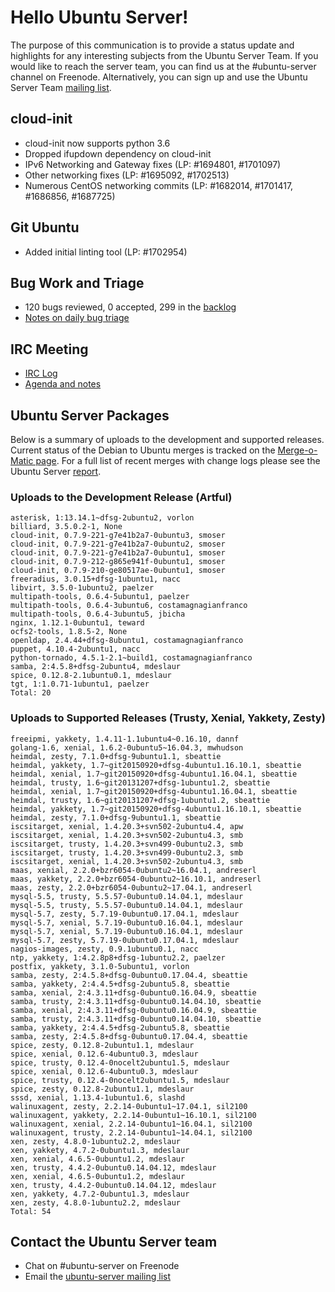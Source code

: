 # Hello Ubuntu Server!
The purpose of this communication is to provide a status update and highlights for any interesting subjects from the Ubuntu Server Team. If you would like to reach the server team, you can find us at the #ubuntu-server channel on Freenode. Alternatively, you can sign up and use the Ubuntu Server Team [mailing list](https://lists.ubuntu.com/mailman/listinfo/ubuntu-server).

## cloud-init
- cloud-init now supports python 3.6
- Dropped ifupdown dependency on cloud-init
- IPv6 Networking and Gateway fixes (LP: #1694801, #1701097)
- Other networking fixes (LP: #1695092, #1702513)
- Numerous CentOS networking commits (LP: #1682014, #1701417, #1686856, #1687725)

## Git Ubuntu
- Added initial linting tool (LP: #1702954)

## Bug Work and Triage
- 120 bugs reviewed, 0 accepted, 299 in the [backlog](https://bugs.launchpad.net/~ubuntu-server/+subscribedbugs)
- [Notes on daily bug triage](https://wiki.ubuntu.com/ServerTeam/KnowledgeBase#Bug_Triage)

## IRC Meeting
- [IRC Log](https://ubottu.com/meetingology/logs/ubuntu-meeting/2017/ubuntu-meeting.2017-07-18-16.02.html)
- [Agenda and notes](https://wiki.ubuntu.com/ServerTeam/Meeting)

## Ubuntu Server Packages
Below is a summary of uploads to the development and supported releases. Current status of the Debian to Ubuntu merges is tracked on the [Merge-o-Matic page](https://merges.ubuntu.com/main.html). For a full list of recent merges with change logs please see the Ubuntu Server [report](http://reqorts.qa.ubuntu.com/reports/ubuntu-server/merges.html).

### Uploads to the Development Release (Artful)
```
asterisk, 1:13.14.1~dfsg-2ubuntu2, vorlon
billiard, 3.5.0.2-1, None
cloud-init, 0.7.9-221-g7e41b2a7-0ubuntu3, smoser
cloud-init, 0.7.9-221-g7e41b2a7-0ubuntu2, smoser
cloud-init, 0.7.9-221-g7e41b2a7-0ubuntu1, smoser
cloud-init, 0.7.9-212-g865e941f-0ubuntu1, smoser
cloud-init, 0.7.9-210-ge80517ae-0ubuntu1, smoser
freeradius, 3.0.15+dfsg-1ubuntu1, nacc
libvirt, 3.5.0-1ubuntu2, paelzer
multipath-tools, 0.6.4-5ubuntu1, paelzer
multipath-tools, 0.6.4-3ubuntu6, costamagnagianfranco
multipath-tools, 0.6.4-3ubuntu5, jbicha
nginx, 1.12.1-0ubuntu1, teward
ocfs2-tools, 1.8.5-2, None
openldap, 2.4.44+dfsg-8ubuntu1, costamagnagianfranco
puppet, 4.10.4-2ubuntu1, nacc
python-tornado, 4.5.1-2.1~build1, costamagnagianfranco
samba, 2:4.5.8+dfsg-2ubuntu4, mdeslaur
spice, 0.12.8-2.1ubuntu0.1, mdeslaur
tgt, 1:1.0.71-1ubuntu1, paelzer
Total: 20
```

### Uploads to Supported Releases (Trusty, Xenial, Yakkety, Zesty)
```
freeipmi, yakkety, 1.4.11-1.1ubuntu4~0.16.10, dannf
golang-1.6, xenial, 1.6.2-0ubuntu5~16.04.3, mwhudson
heimdal, zesty, 7.1.0+dfsg-9ubuntu1.1, sbeattie
heimdal, yakkety, 1.7~git20150920+dfsg-4ubuntu1.16.10.1, sbeattie
heimdal, xenial, 1.7~git20150920+dfsg-4ubuntu1.16.04.1, sbeattie
heimdal, trusty, 1.6~git20131207+dfsg-1ubuntu1.2, sbeattie
heimdal, xenial, 1.7~git20150920+dfsg-4ubuntu1.16.04.1, sbeattie
heimdal, trusty, 1.6~git20131207+dfsg-1ubuntu1.2, sbeattie
heimdal, yakkety, 1.7~git20150920+dfsg-4ubuntu1.16.10.1, sbeattie
heimdal, zesty, 7.1.0+dfsg-9ubuntu1.1, sbeattie
iscsitarget, xenial, 1.4.20.3+svn502-2ubuntu4.4, apw
iscsitarget, xenial, 1.4.20.3+svn502-2ubuntu4.3, smb
iscsitarget, trusty, 1.4.20.3+svn499-0ubuntu2.3, smb
iscsitarget, trusty, 1.4.20.3+svn499-0ubuntu2.3, smb
iscsitarget, xenial, 1.4.20.3+svn502-2ubuntu4.3, smb
maas, xenial, 2.2.0+bzr6054-0ubuntu2~16.04.1, andreserl
maas, yakkety, 2.2.0+bzr6054-0ubuntu2~16.10.1, andreserl
maas, zesty, 2.2.0+bzr6054-0ubuntu2~17.04.1, andreserl
mysql-5.5, trusty, 5.5.57-0ubuntu0.14.04.1, mdeslaur
mysql-5.5, trusty, 5.5.57-0ubuntu0.14.04.1, mdeslaur
mysql-5.7, zesty, 5.7.19-0ubuntu0.17.04.1, mdeslaur
mysql-5.7, xenial, 5.7.19-0ubuntu0.16.04.1, mdeslaur
mysql-5.7, xenial, 5.7.19-0ubuntu0.16.04.1, mdeslaur
mysql-5.7, zesty, 5.7.19-0ubuntu0.17.04.1, mdeslaur
nagios-images, zesty, 0.9.1ubuntu0.1, nacc
ntp, yakkety, 1:4.2.8p8+dfsg-1ubuntu2.2, paelzer
postfix, yakkety, 3.1.0-5ubuntu1, vorlon
samba, zesty, 2:4.5.8+dfsg-0ubuntu0.17.04.4, sbeattie
samba, yakkety, 2:4.4.5+dfsg-2ubuntu5.8, sbeattie
samba, xenial, 2:4.3.11+dfsg-0ubuntu0.16.04.9, sbeattie
samba, trusty, 2:4.3.11+dfsg-0ubuntu0.14.04.10, sbeattie
samba, xenial, 2:4.3.11+dfsg-0ubuntu0.16.04.9, sbeattie
samba, trusty, 2:4.3.11+dfsg-0ubuntu0.14.04.10, sbeattie
samba, yakkety, 2:4.4.5+dfsg-2ubuntu5.8, sbeattie
samba, zesty, 2:4.5.8+dfsg-0ubuntu0.17.04.4, sbeattie
spice, zesty, 0.12.8-2ubuntu1.1, mdeslaur
spice, xenial, 0.12.6-4ubuntu0.3, mdeslaur
spice, trusty, 0.12.4-0nocelt2ubuntu1.5, mdeslaur
spice, xenial, 0.12.6-4ubuntu0.3, mdeslaur
spice, trusty, 0.12.4-0nocelt2ubuntu1.5, mdeslaur
spice, zesty, 0.12.8-2ubuntu1.1, mdeslaur
sssd, xenial, 1.13.4-1ubuntu1.6, slashd
walinuxagent, zesty, 2.2.14-0ubuntu1~17.04.1, sil2100
walinuxagent, yakkety, 2.2.14-0ubuntu1~16.10.1, sil2100
walinuxagent, xenial, 2.2.14-0ubuntu1~16.04.1, sil2100
walinuxagent, trusty, 2.2.14-0ubuntu1~14.04.1, sil2100
xen, zesty, 4.8.0-1ubuntu2.2, mdeslaur
xen, yakkety, 4.7.2-0ubuntu1.3, mdeslaur
xen, xenial, 4.6.5-0ubuntu1.2, mdeslaur
xen, trusty, 4.4.2-0ubuntu0.14.04.12, mdeslaur
xen, xenial, 4.6.5-0ubuntu1.2, mdeslaur
xen, trusty, 4.4.2-0ubuntu0.14.04.12, mdeslaur
xen, yakkety, 4.7.2-0ubuntu1.3, mdeslaur
xen, zesty, 4.8.0-1ubuntu2.2, mdeslaur
Total: 54
```

## Contact the Ubuntu Server team
* Chat on #ubuntu-server on Freenode
* Email the [ubuntu-server mailing list](https://lists.ubuntu.com/mailman/listinfo/ubuntu-server)
